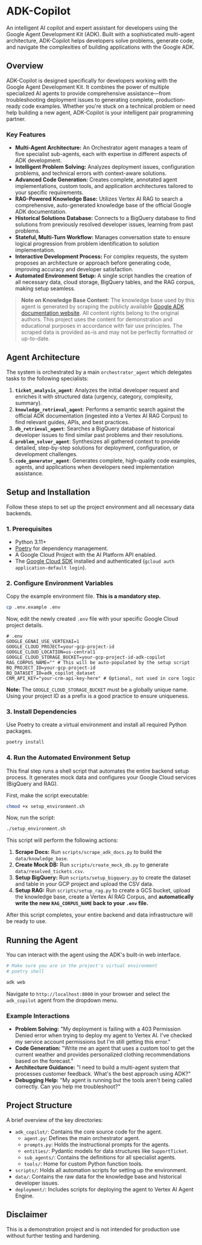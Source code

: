 # ADK-Copilot

An intelligent AI copilot and expert assistant for developers using the Google Agent Development Kit (ADK). Built with a sophisticated multi-agent architecture, ADK-Copilot helps developers solve problems, generate code, and navigate the complexities of building applications with the Google ADK.

  <!-- It's highly recommended to create and upload an architecture diagram -->

## Overview

ADK-Copilot is designed specifically for developers working with the Google Agent Development Kit. It combines the power of multiple specialized AI agents to provide comprehensive assistance—from troubleshooting deployment issues to generating complete, production-ready code examples. Whether you're stuck on a technical problem or need help building a new agent, ADK-Copilot is your intelligent pair programming partner.

### Key Features

-   **Multi-Agent Architecture:** An Orchestrator agent manages a team of five specialist sub-agents, each with expertise in different aspects of ADK development.
-   **Intelligent Problem Solving:** Analyzes deployment issues, configuration problems, and technical errors with context-aware solutions.
-   **Advanced Code Generation:** Creates complete, annotated agent implementations, custom tools, and application architectures tailored to your specific requirements.
-   **RAG-Powered Knowledge Base:** Utilizes Vertex AI RAG to search a comprehensive, auto-generated knowledge base of the official Google ADK documentation.
-   **Historical Solutions Database:** Connects to a BigQuery database to find solutions from previously resolved developer issues, learning from past problems.
-   **Stateful, Multi-Turn Workflow:** Manages conversation state to ensure logical progression from problem identification to solution implementation.
-   **Interactive Development Process:** For complex requests, the system proposes an architecture or approach before generating code, improving accuracy and developer satisfaction.
-   **Automated Environment Setup:** A single script handles the creation of all necessary data, cloud storage, BigQuery tables, and the RAG corpus, making setup seamless.

> **Note on Knowledge Base Content:** The knowledge base used by this agent is generated by scraping the publicly available [Google ADK documentation website](https://google.github.io/adk-docs/). All content rights belong to the original authors. This project uses the content for demonstration and educational purposes in accordance with fair use principles. The scraped data is provided as-is and may not be perfectly formatted or up-to-date.

## Agent Architecture

The system is orchestrated by a main `orchestrator_agent` which delegates tasks to the following specialists:

1.  **`ticket_analysis_agent`**: Analyzes the initial developer request and enriches it with structured data (urgency, category, complexity, summary).
2.  **`knowledge_retrieval_agent`**: Performs a semantic search against the official ADK documentation (ingested into a Vertex AI RAG Corpus) to find relevant guides, APIs, and best practices.
3.  **`db_retrieval_agent`**: Searches a BigQuery database of historical developer issues to find similar past problems and their resolutions.
4.  **`problem_solver_agent`**: Synthesizes all gathered context to provide detailed, step-by-step solutions for deployment, configuration, or development challenges.
5.  **`code_generator_agent`**: Generates complete, high-quality code examples, agents, and applications when developers need implementation assistance.

## Setup and Installation

Follow these steps to set up the project environment and all necessary data backends.

### 1. Prerequisites

-   Python 3.11+
-   [Poetry](https://python-poetry.org/docs/) for dependency management.
-   A Google Cloud Project with the AI Platform API enabled.
-   The [Google Cloud SDK](https://cloud.google.com/sdk/docs/install) installed and authenticated (`gcloud auth application-default login`).

### 2. Configure Environment Variables

Copy the example environment file. **This is a mandatory step.**

```bash
cp .env.example .env
```

Now, edit the newly created `.env` file with your specific Google Cloud project details.

```dotenv
# .env
GOOGLE_GENAI_USE_VERTEXAI=1
GOOGLE_CLOUD_PROJECT=your-gcp-project-id
GOOGLE_CLOUD_LOCATION=us-central1
GOOGLE_CLOUD_STORAGE_BUCKET=your-gcp-project-id-adk-copilot
RAG_CORPUS_NAME="" # This will be auto-populated by the setup script
BQ_PROJECT_ID=your-gcp-project-id
BQ_DATASET_ID=adk_copilot_dataset
CRM_API_KEY="your-crm-api-key-here" # Optional, not used in core logic
```

**Note:** The `GOOGLE_CLOUD_STORAGE_BUCKET` must be a globally unique name. Using your project ID as a prefix is a good practice to ensure uniqueness.

### 3. Install Dependencies

Use Poetry to create a virtual environment and install all required Python packages.

```bash
poetry install
```

### 4. Run the Automated Environment Setup

This final step runs a shell script that automates the entire backend setup process. It generates mock data and configures your Google Cloud services (BigQuery and RAG).

First, make the script executable:
```bash
chmod +x setup_environment.sh
```

Now, run the script:
```bash
./setup_environment.sh
```

This script will perform the following actions:
1.  **Scrape Docs:** Run `scripts/scrape_adk_docs.py` to build the `data/knowledge_base`.
2.  **Create Mock DB:** Run `scripts/create_mock_db.py` to generate `data/resolved_tickets.csv`.
3.  **Setup BigQuery:** Run `scripts/setup_bigquery.py` to create the dataset and table in your GCP project and upload the CSV data.
4.  **Setup RAG:** Run `scripts/setup_rag.py` to create a GCS bucket, upload the knowledge base, create a Vertex AI RAG Corpus, and **automatically write the new `RAG_CORPUS_NAME` back to your `.env` file.**

After this script completes, your entire backend and data infrastructure will be ready to use.

## Running the Agent

You can interact with the agent using the ADK's built-in web interface.

```bash
# Make sure you are in the project's virtual environment
# poetry shell

adk web
```

Navigate to `http://localhost:8000` in your browser and select the `adk_copilot` agent from the dropdown menu.

### Example Interactions

-   **Problem Solving:** "My deployment is failing with a 403 Permission Denied error when trying to deploy my agent to Vertex AI. I've checked my service account permissions but I'm still getting this error."
-   **Code Generation:** "Write me an agent that uses a custom tool to get the current weather and provides personalized clothing recommendations based on the forecast."
-   **Architecture Guidance:** "I need to build a multi-agent system that processes customer feedback. What's the best approach using ADK?"
-   **Debugging Help:** "My agent is running but the tools aren't being called correctly. Can you help me troubleshoot?"

## Project Structure

A brief overview of the key directories:

-   `adk_copilot/`: Contains the core source code for the agent.
    -   `agent.py`: Defines the main orchestrator agent.
    -   `prompts.py`: Holds the instructional prompts for the agents.
    -   `entities/`: Pydantic models for data structures like `SupportTicket`.
    -   `sub_agents/`: Contains the definitions for all specialist agents.
    -   `tools/`: Home for custom Python function tools.
-   `scripts/`: Holds all automation scripts for setting up the environment.
-   `data/`: Contains the raw data for the knowledge base and historical developer issues.
-   `deployment/`: Includes scripts for deploying the agent to Vertex AI Agent Engine.

## Disclaimer

This is a demonstration project and is not intended for production use without further testing and hardening.